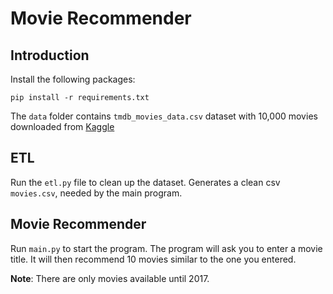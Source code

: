 Movie Recommender
=================

## Introduction
Install the following packages:
```
pip install -r requirements.txt
```
The `data` folder contains `tmdb_movies_data.csv` dataset with 10,000 movies downloaded from [Kaggle](https://www.kaggle.com/datasets/juzershakir/tmdb-movies-dataset)

## ETL
Run the `etl.py` file to clean up the dataset. Generates a clean csv `movies.csv`, needed by the main program.

## Movie Recommender
Run `main.py` to start the program. The program will ask you to enter a movie title. It will then recommend 10 movies similar to the one you entered.

**Note**: There are only movies available until 2017.

